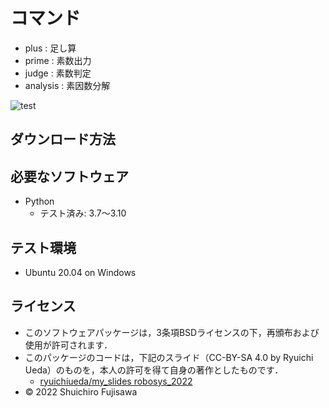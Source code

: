 # コマンド
* plus : 足し算
* prime : 素数出力
* judge : 素数判定
* analysis : 素因数分解

![test](https://github.com/FujisawaShuuichirou/robosys2022/actions/workflows/test.yml/badge.svg)

## ダウンロード方法

## 必要なソフトウェア
* Python
  * テスト済み: 3.7〜3.10

## テスト環境
* Ubuntu 20.04 on Windows

## ライセンス
* このソフトウェアパッケージは，3条項BSDライセンスの下，再頒布および使用が許可されます．
* このパッケージのコードは，下記のスライド（CC-BY-SA 4.0 by Ryuichi Ueda）のものを，本人の許可を得て自身の著作としたものです．
     * [ryuichiueda/my_slides robosys_2022](https://github.com/ryuichiueda/my_slides/tree/master/robosys_2022)
* © 2022 Shuichiro Fujisawa

